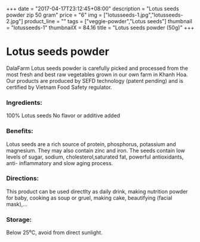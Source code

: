 +++
date = "2017-04-17T23:12:45+08:00"
description = "Lotus seeds powder zip 50 gram"
price = "6"
img = ["lotusseeds-1.jpg","lotusseeds-2.jpg"]
product_line = ""
tags = ["veggie-powder","Lotus seeds"]
thumbnail = "lotusseeds-1"
thumbnailX = 84.16
title = "Lotus seeds powder (50g)"
+++

# Lotus seeds powder

DalaFarm Lotus seeds powder is carefully picked and processed from the most fresh and best raw vegetables 
grown in our own farm in Khanh Hoa. Our products are produced by SEFD technology (patent pending) and 
is certified by Vietnam Food Safety regulator.


### Ingredients: 
100% Lotus seeds
No flavor or additive added

### Benefits: 
Lotus seeds are a rich source of protein,
phosphorus, potassium and magnesium. 
They may also contain zinc and iron. 
The seeds contain low levels of sugar, 
sodium, cholesterol,saturated fat, 
powerful antioxidants, anti-
inflammatory and slow aging process.

### Directions:  
This product can be used directlty as 
daily drink, making nutrition powder 
for baby, cooking as soup or gruel, 
making cake, beautifying (facial mask),...

### Storage: 
Below 25⁰C, avoid from direct sunlight.

